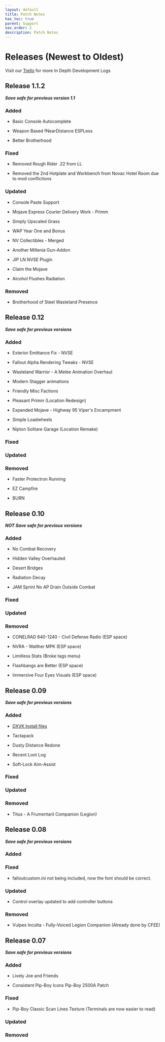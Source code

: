 ```yaml
---
layout: default
title: Patch Notes
has_toc: true
parent: Support
nav_order: 2
description: Patch Notes
---
```


# **Releases (Newest to Oldest)**
Visit our [Trello](https://www.modlists.net/01CapitalPunishment/2-Trello/) for more In Depth Development Logs

## **Release 1.1.2** 
_**Save safe for previous version 1.1**_

### **Added**

* Basic Console Autocomplete

* Weapon Based fNearDistance ESPLess

* Better Brotherhood

### **Fixed**

* Removed Rough Rider .22 from LL

* Removed the 2nd Hotplate and Workbench from Novac Hotel Room due to mod conflictions

### **Updated**

* Console Paste Support

* Mojave Express Courier Delivery Work - Primm

* Simply Upscaled Grass

* WAP Year One and Bonus

* NV Collectibles - Merged

* Another Millenia Gun-Addon

* JIP LN NVSE Plugin

* Claim the Mojave

* Alcohol Flushes Radiation

### **Removed**

* Brotherhood of Steel Wasteland Presence

## **Release 0.12** 
_**Save safe for previous versions**_

### **Added**

* Exterior Emittance Fix - NVSE

* Fallout Alpha Rendering Tweaks - NVSE

* Wasteland Warrior - A Melee Animation Overhaul

* Modern Stagger animations

* Friendly Misc Factions

* Pleasant Primm (Location Redesign)

* Expanded Mojave - Highway 95 Viper's Encampment

* Simple Loadwheels

* Nipton Solitare Garage (Location Remake)

### **Fixed**

### **Updated**

### **Removed**

* Faster Protectron Running

* EZ Campfire

* BURN

## **Release 0.10**
_**NOT Save safe for previous versions**_

### **Added**

* No Combat Recovery

* Hidden Valley Overhauled

* Desert Bridges

* Radiation Decay

* JAM Sprint No AP Drain Outside Combat

### **Fixed**

### **Updated**

### **Removed**

* CONELRAD 640-1240 - Civil Defense Radio
(ESP space)

* NVRA - Walther MPK
(ESP space)

* Limitless Stats
(Broke tags menu)

* Flashbangs are Better
(ESP space)

* Immersive Four Eyes Visuals
(ESP space)

## **Release 0.09**
_**Save safe for previous versions**_

### **Added**

* [DXVK Install files](https://www.modlists.net/04Nostalgia/Installation%20Guide/6-Optional-DVXK-Install/)

* Tactapack

* Dusty Distance Redone

* Recent Loot Log

* Soft-Lock Aim-Assist

### **Fixed**

### **Updated**

### **Removed**

* Titus - A Frumentarii Companion (Legion)

## **Release 0.08** 
_**Save safe for previous versions**_

### **Added**

### **Fixed**

* falloutcustom.ini not being included, now the font should be correct.

### **Updated**

* Control overlay updated to add controller buttons


### **Removed**

* Vulpes Inculta - Fully-Voiced Legion Companion (Already done by CFEE)

## **Release 0.07**
_**Save safe for previous versions**_

### **Added**

* Lively Joe and Friends

* Consistent Pip-Boy Icons Pip-Boy 2500A Patch

### **Fixed**

* Pip-Boy Classic Scan Lines Texture
(Terminals are now easier to read)

### **Updated**


### **Removed**

